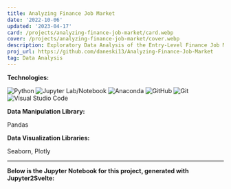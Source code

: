 ```yaml
---
title: Analyzing Finance Job Market
date: '2022-10-06'
updated: '2023-04-17'
card: /projects/analyzing-finance-job-market/card.webp
cover: /projects/analyzing-finance-job-market/cover.webp
description: Exploratory Data Analysis of the Entry-Level Finance Job Market
proj_url: https://github.com/daneski13/Analyzing-Finance-Job-Market
tag: Data Analysis
---
```


<script>
    import Anchor from '$lib/components/markdown/Anchor.svelte';
    import EDA from '$lib/components/projects/analyzing-finance-job-market/EDA.svelte';

    const alt_text = ["Bar Chart of the Top 10 Locations", "Chart Showing Top 15 Industries", "Chart Showing the Most In Demand Skills"];
</script>

**Technologies:**

![Python](https://img.shields.io/badge/python-3670A0?style=for-the-badge&logo=python&logoColor=ffdd54)
![Jupyter Lab/Notebook](https://img.shields.io/badge/jupyter-%23FA0F00.svg?style=for-the-badge&logo=jupyter&logoColor=white)
![Anaconda](https://img.shields.io/badge/Anaconda-%2344A833.svg?style=for-the-badge&logo=anaconda&logoColor=white)
![GitHub](https://img.shields.io/badge/github-%23121011.svg?style=for-the-badge&logo=github&logoColor=white)
![Git](https://img.shields.io/badge/git-%23F05033.svg?style=for-the-badge&logo=git&logoColor=white)
![Visual Studio Code](https://img.shields.io/badge/Visual%20Studio%20Code-0078d7.svg?style=for-the-badge&logo=visual-studio-code&logoColor=white)

**Data Manipulation Library:**

Pandas

**Data Visualization Libraries:**

Seaborn, Plotly

---

**Below is the Jupyter Notebook for this project, generated with <Anchor href="/projects/jupyter2svelte">Jupyter2Svelte</Anchor>:**

<EDA img_path_prefix="/projects/analyzing-finance-job-market/" img_alt_text={alt_text}/>
